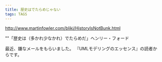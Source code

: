 ```yaml
---
title: 歴史はでたらめじゃない
tags: TAGS
---
```


http://www.martinfowler.com/bliki/HistoryIsNotBunk.html

""「歴史は（多かれ少なかれ）でたらめだ」ヘンリー・フォード

最近、嫌なメールをもらいました。
『UMLモデリングのエッセンス』の読者からです。
